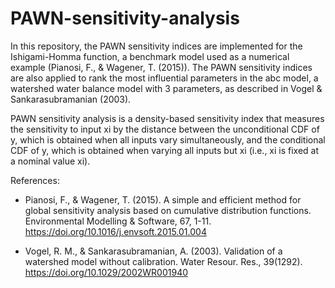 # PAWN-sensitivity-analysis
In this repository, the PAWN sensitivity indices are implemented for the Ishigami-Homma function, a benchmark model used as a numerical example (Pianosi, F., & Wagener, T. (2015)). The PAWN sensitivity indices are also applied to rank the most influential parameters in the abc model, a watershed water balance model with 3 parameters, as described in Vogel & Sankarasubramanian (2003).

PAWN sensitivity analysis is a density-based sensitivity index that measures the sensitivity to input xi by the distance between the unconditional CDF of y, which is obtained when all inputs vary simultaneously, and the conditional CDF of y, which is obtained when varying all inputs but xi (i.e., xi is fixed at a nominal value xi).

References:

- Pianosi, F., & Wagener, T. (2015). A simple and efficient method for global sensitivity analysis based on cumulative distribution functions. Environmental Modelling & Software, 67, 1-11. https://doi.org/10.1016/j.envsoft.2015.01.004

- Vogel, R. M., & Sankarasubramanian, A. (2003). Validation of a watershed model without calibration. Water Resour. Res., 39(1292). https://doi.org/10.1029/2002WR001940

